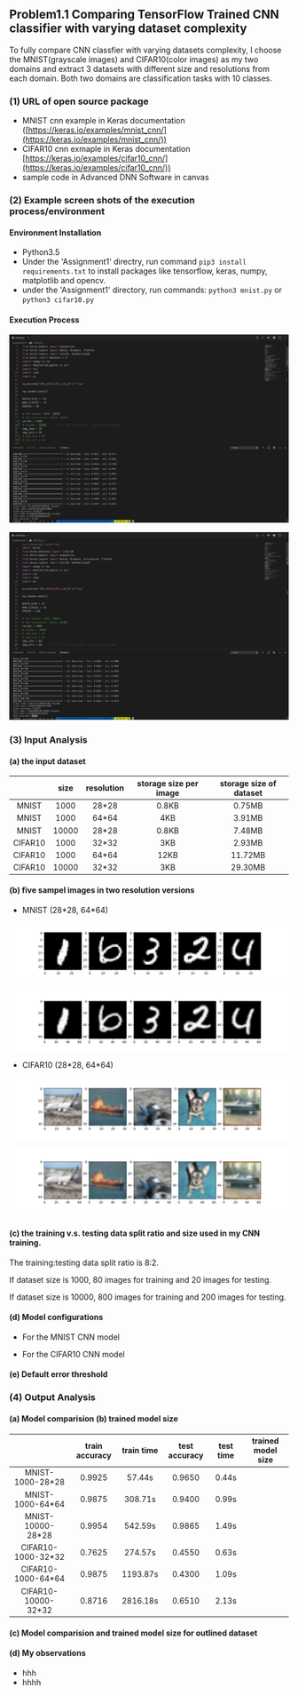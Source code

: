 ## Problem1.1 Comparing TensorFlow Trained CNN classifier with varying dataset complexity

To fully compare CNN classfier with varying datasets complexity, I choose the MNIST(grayscale images) and CIFAR10(color images) as my two domains and extract 3 datasets with different size and resolutions from each domain. Both two domains are classification tasks with 10 classes.

### (1) URL of open source package
- MNIST cnn example in Keras documentation ([https://keras.io/examples/mnist_cnn/](https://keras.io/examples/mnist_cnn/))
- CIFAR10 cnn exmaple in Keras documentation [https://keras.io/examples/cifar10_cnn/](https://keras.io/examples/cifar10_cnn/))
- sample code in Advanced DNN Software in canvas

### (2) Example screen shots of the execution process/environment

#### Environment Installation

- Python3.5
- Under the 'Assignment1' directry, run command ```pip3 install requirements.txt``` to install packages like tensorflow, keras, numpy, matplotlib and opencv.
- under the 'Assignment1' directory, run commands: ```python3 mnist.py``` or ```python3 cifar10.py```

#### Execution Process

![Execution process](./screenshots/mnistexe.png)

![Execution process](./screenshots/cifar10exe.png)

### (3) Input Analysis

#### (a) the input dataset

|   | size | resolution | storage size per image | storage size of dataset |
| :-: | :-: | :-: | :-: | :-: |
| MNIST | 1000 | 28\*28  | 0.8KB | 0.75MB |
| MNIST | 1000 | 64\*64 | 4KB | 3.91MB |
| MNIST | 10000 | 28\*28 | 0.8KB | 7.48MB |
| CIFAR10 | 1000 | 32\*32 | 3KB | 2.93MB |
| CIFAR10 | 1000 | 64\*64 | 12KB | 11.72MB |
| CIFAR10 | 10000 | 32\*32 | 3KB | 29.30MB |

#### (b) five sampel images in two resolution versions

- MNIST (28\*28, 64\*64)

![MNIST sample](./screenshots/mnist28.png)

![MNIST sample](./screenshots/mnist64.png)

- CIFAR10 (28\*28, 64\*64)

![CIFAR10 sample](./screenshots/cifar1032.png)

![CIFAR10 sample](./screenshots/cifar1064.png)

#### (c) the training v.s. testing data split ratio and size used in my CNN training.

The training:testing data split ratio is 8:2. 

If dataset size is 1000, 80 images for training and 20 images for testing.

If dataset size is 10000, 800 images for training and 200 images for testing.

#### (d) Model configurations

- For the MNIST CNN model

- For the CIFAR10 CNN model

#### (e) Default error threshold

### (4) Output Analysis

#### (a) Model comparision (b) trained model size

|   | train accuracy | train time | test accuracy | test time | trained model size |
| :-: | :-: | :-: | :-: | :-: | :-: |
| MNIST-1000-28\*28 | 0.9925 | 57.44s | 0.9650 | 0.44s |  |
| MNIST-1000-64\*64 | 0.9875 | 308.71s | 0.9400 | 0.99s |  |
| MNIST-10000-28\*28 | 0.9954 | 542.59s | 0.9865 | 1.49s |  |
| CIFAR10-1000-32\*32 | 0.7625 | 274.57s | 0.4550 | 0.63s |  |
| CIFAR10-1000-64\*64 | 0.9875 | 1193.87s | 0.4300 | 1.09s |  |
| CIFAR10-10000-32\*32 | 0.8716 | 2816.18s | 0.6510 | 2.13s |  |

#### (c) Model comparision and trained model size for outlined dataset

#### (d) My observations

- hhh
- hhhh
